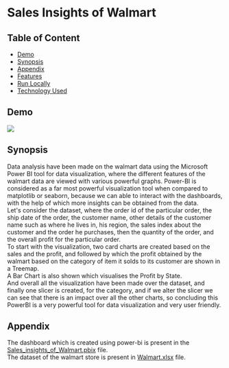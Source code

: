 # Sales Insights of Walmart
## Table of Content
* [Demo](https://github.com/prakashroy1211/Sales-Insights-of-Walmart/edit/main/README.md##Demo)
* [Synopsis](https://github.com/prakashroy1211/Sales-Insights-of-Walmart/edit/main/README.md##Synopsis)
* [Appendix](https://github.com/prakashroy1211/Sales-Insights-of-Walmart/edit/main/README.md##Appendix)
* [Features](https://github.com/prakashroy1211/Sales-Insights-of-Walmart/edit/main/README.md##Features)
* [Run Locally](https://github.com/prakashroy1211/Sales-Insights-of-Walmart/edit/main/README.md##Run_Locally)
* [Technology Used](https://github.com/prakashroy1211/Sales-Insights-of-Walmart/edit/main/README.md##Technology_Used)

## Demo
![](https://user-images.githubusercontent.com/83491099/236984944-5121702c-e1d6-4ca3-9ff7-8f0cf4503032.png)

## Synopsis
Data analysis have been made on the walmart data using the Microsoft Power BI tool for data visualization, where the different features of the walmart data are viewed with various powerful graphs. Power-BI is considered as a far most powerful visualization tool when compared to matplotlib or seaborn, because we can able to interact with the dashboards, with the help of which more insights can be obtained from the data.
<br>
Let's consider the dataset, where the order id of the particular order, the ship date of the order, the customer name, other details of the customer name such as where he lives in, his region, the sales index about the customer and the order he purchases, then the quantity of the order, and the overall profit for the particular order.
<br>
To start with the visualization, two card charts are created based on the sales and the profit, and followed by which the profit obtained by the walmart based on the category of item it solds to its customer are shown in a Treemap.
<br>
A Bar Chart is also shown which visualises the Profit by State.
<br>
And overall all the visualization have been made over the dataset, and finally one slicer is created, for the category, and if we alter the slicer we can see that there is an impact over all the other charts, so concluding this PowerBI is a very powerful tool for data visualization and very user friendly.

## Appendix
The dashboard which is created using power-bi is present in the [Sales_insights_of_Walmart.pbix](https://github.com/prakashroy1211/Sales-Insights-of-Walmart/blob/main/Sales_insights_of_Walmart.pbix) file.
<br>
The dataset of the walmart store is present in [Walmart.xlsx]() file.
